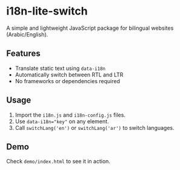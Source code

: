 # i18n-lite-switch

A simple and lightweight JavaScript package for bilingual websites (Arabic/English).

## Features

- Translate static text using `data-i18n`
- Automatically switch between RTL and LTR
- No frameworks or dependencies required

## Usage

1. Import the `i18n.js` and `i18n-config.js` files.
2. Use `data-i18n="key"` on any element.
3. Call `switchLang('en')` or `switchLang('ar')` to switch languages.

## Demo

Check `demo/index.html` to see it in action.
